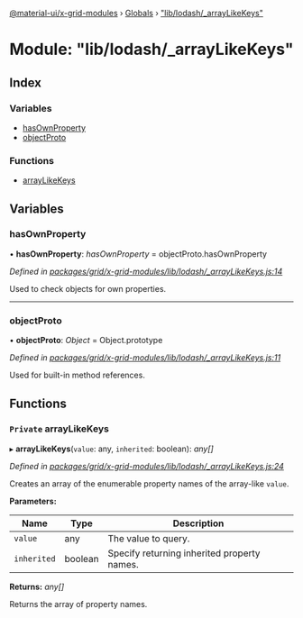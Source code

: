 [@material-ui/x-grid-modules](../README.md) › [Globals](../globals.md) › ["lib/lodash/\_arrayLikeKeys"](_lib_lodash__arraylikekeys_.md)

# Module: "lib/lodash/\_arrayLikeKeys"

## Index

### Variables

- [hasOwnProperty](_lib_lodash__arraylikekeys_.md#hasownproperty)
- [objectProto](_lib_lodash__arraylikekeys_.md#objectproto)

### Functions

- [arrayLikeKeys](_lib_lodash__arraylikekeys_.md#private-arraylikekeys)

## Variables

### hasOwnProperty

• **hasOwnProperty**: _hasOwnProperty_ = objectProto.hasOwnProperty

_Defined in [packages/grid/x-grid-modules/lib/lodash/\_arrayLikeKeys.js:14](https://github.com/mui-org/material-ui-x/blob/a679779/packages/grid/x-grid-modules/lib/lodash/_arrayLikeKeys.js#L14)_

Used to check objects for own properties.

---

### objectProto

• **objectProto**: _Object_ = Object.prototype

_Defined in [packages/grid/x-grid-modules/lib/lodash/\_arrayLikeKeys.js:11](https://github.com/mui-org/material-ui-x/blob/a679779/packages/grid/x-grid-modules/lib/lodash/_arrayLikeKeys.js#L11)_

Used for built-in method references.

## Functions

### `Private` arrayLikeKeys

▸ **arrayLikeKeys**(`value`: any, `inherited`: boolean): _any[]_

_Defined in [packages/grid/x-grid-modules/lib/lodash/\_arrayLikeKeys.js:24](https://github.com/mui-org/material-ui-x/blob/a679779/packages/grid/x-grid-modules/lib/lodash/_arrayLikeKeys.js#L24)_

Creates an array of the enumerable property names of the array-like `value`.

**Parameters:**

| Name        | Type    | Description                                 |
| ----------- | ------- | ------------------------------------------- |
| `value`     | any     | The value to query.                         |
| `inherited` | boolean | Specify returning inherited property names. |

**Returns:** _any[]_

Returns the array of property names.
